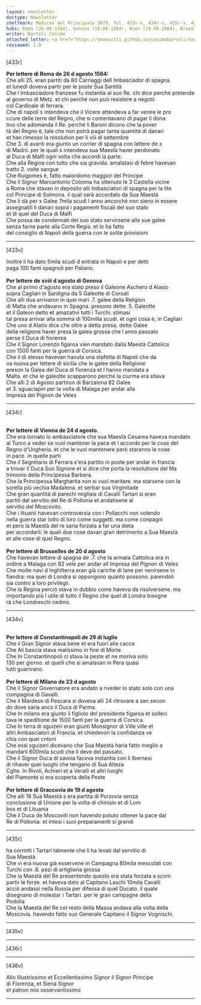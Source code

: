 ```yaml
---
layout: newsletter
doctype: Newsletter
shelfmark: Mediceo del Principato 3079, fol. 433r-v, 434r-v, 435r-v, 436r-v
hubs: Roma (26-08-1564), Genova (18-08-1564), Wien (24-08-1564), Bruxelles (20-08-1564), Istanbul (29-07-1564), Milano (23-08-1564), Krakow (19-08-1564)
writer: Bartoli Cosimo
attached_letter: <a href="https://smansutti.github.io/cosimobartoli/texts/2977_015/">2977_015</a>
reviewed: 1.0
---
```


[433r]  
  
  
<strong>Per lettere di Roma de 26 d agosto 1564:</strong>  
Che alli 25. eran partiti da 80 Carriaggi dell Imbasciador di spagna.  
et lunedì doveva partir per le poste Sua Santità  
Che l Imbasciadore franzese fu instantia al suo Re. chi dice perché pretende  
al governo di Metz. et chi perché non può resistere a negotii  
col Cardinale di ferrara.  
Che di napoli s intendeva che il Vicere attendeva a far venire le pro  
ccure delle terre del Regno, che si contentavano di pagar il dona  
tivo che adomanda il Re. perché li Baroni dicono che la pover  
tà del Regno è, tale che non potrà pagar tanta quantità di danari  
et han rimesso la resolution per li viii di settembre  
Che 3. dì avanti era giunto un corrier di spagna con lettere de x  
di Madrii. per le quali s intendeva sua Maestà haver perdonato  
al Duca di Malfi ogni volta che accordi la parte.  
Che alla Regina con tutto che sia gravida. amalatasi di febre havevan  
tratto 2. volte sangue  
Che Ruigomes è, fatto maiordomo maggior del Principe  
Che il Signor Marcantonio Colonna ha ottenuto le 3 Castella vicine  
a Roma che stavan in deposito alli Imbasciatori di spagna per la lite  
col Principe di Solmona. il qual sarà accordato da Sua Maestà  
Che li dà per x Galee 7mila scudi l anno ancorchè non sieno in essere  
assegnatili li danari sopra i pagamenti fiscali del suo stato  
et di quel del Duca di Malfi  
Che possa de condennati del suo stato servirsene alle sue galee  
senza farne parte alla Corte Regia. et lo ha fatto  
del consiglio di Napoli della guerra con le solite provisioni  
  
---  

[433v]  
  
  
Inoltre li ha dato 5mila scudi d entrata in Napoli e per detti  
paga 100 fanti spagnoli per Paliano.  
<br/><strong>Per lettere de xviii d agosto di Genova</strong>  
Che al primo d'agosto era stato preso il Galeone Aschero d Alasio  
sopra Cagliari in Sardigna da 5 Galeotte di Corsali  
Che alli dua arrivaron in quei mari .7. galee della Religion  
di Malta che andavano in Spagna. presono dette .5. Galeotte  
et il Galeon detto et amazativi tutti i Turchi. stimasi  
tal presa arrivar alla somma di 100milla scudi. et ogni cosa è, in Cagliari  
Che uno d Alatio dice che oltre a detta presa. dette Galee  
della religione haver presa la galea grossa che l anno passato  
perse il Duca di fiorenza  
Che il Signor Lorenzo figaroa vien mandato dalla Maestà Cattolica  
con 1500 fanti per la guerra di Corsica.  
Che il dì stesso havevan havuta una stafetta di Napoli che da  
va nuova per lettere di sicilia che le galee della Religione  
preson la Galea del Duca di fiorenza et l hanno mandata a  
Malta. et che le galeotte scapparono perché la ciurma era stiava  
Che alli 2 di Agosto partiron di Barzalona 82 Galee  
et 3. sguaciapiri per la volta di Malaga per andar alla  
Impresa del Pignon de Veles  
  
---  

[434r]  
  
  
<br/><strong>Per lettere di Vienna de 24 d agosto.</strong>  
Che era tornato lo ambasciatore che sua Maestà Cesarea haveva mandato  
al Turco a veder se vuol mantener la pace et l accordo per le cose del  
Regno d'Ungheria. et che le vuol mantenere però staranno le cose  
in pace. in quelle parti  
Che il Segretario di Ferrara s'era partito in poste per andar in francia  
a trovar il Duca Suo Signore et si dice che porta la resolutione del Ma  
trimonio della Principessa Barbera.  
Che la Principessa Margharita non si vuol maritare. ma starsene con la  
sorella più vechia Madalena. et serbar sua Virginitade  
Che gran quantità di parechi migliaia di Cavalli Tartari si eran  
partiti dal servitio del Re di Pollonia et andatisene al  
servitio del Moscovito.  
Che i lituanii havevan controversia con i Pollacchi non volendo  
nella guerra star lotto di loro come suggetti. ma come conpagni  
et però la Maestà del re saria forzata a far una dieta  
per accordarli: le quali due cose davan gran detrimento a Sua Maestà  
et alle cose di quel Regno.  
<br/><strong>Per lettere di Brusselles de 20 d agosto</strong>  
Che havevan lettere di spagna de .7. che la armata Cattolica era in  
ordine a Malaga con 82 vele per andar all Impresa del Pignon di Veles  
Che molte navi d Inghilterra eran già cariche di lane per venirsene in  
fiandra: ma quei di Londra si oppongono quanto possono. parendoli  
sia contro a loro privilegii.  
Che la Regina perciò stava in dubbio come haveva da risolversene. ma  
importando più l utile di tutto il Regno che quel di Londra bisogne  
rà che Londreschi cedino.  
  
---  

[434v]  
  
  
<br/><strong>Per lettere di Constantinopoli de 29 di luglio</strong>  
Che il Gran Signor stava bene et era fuori alle cacce  
Che Ali bascia stava malissimo in fine di Morte  
Che In Constantinopoli ci stava la peste et ne moriva solo  
130 per giorno. et quelli che si amalavan in Pera quasi  
tutti guarivano.  
<br/><strong>Per lettere di Milano de 23 d agosto</strong>  
Che il Signor Governatore era andato a riveder lo stato solo con una  
compagnia di Gavalli.  
Che il Mardese di Pescara si doveva alli 24 ritrovare a san secon  
do dove saria anco il Duca di Parma.  
Che In milano era giunto il figliolo del presidente figaroa et solleci  
tava le speditione de 1500 fanti per la guerra di Corsica.  
Che In terra di sguizeri eran giunti Monsignor di Ville ville et  
altri Ambasciatori di Francia. et chiedevon la confidanza ve  
chia con quei cntoni  
Che essi sguizeri dicevano che Sua Maestà haria fatto meglio a  
mandarli 600mila scudi che li deve del passato.  
Che il Signor Duca di savoia faceva instantia con li Ibernesi  
di rihaver quei luoghi che tengano di Sua Alteza  
Cghe. In Rivoli, Achieri et a Veralli et altri luoghi  
del Piamonte si era scoperta della Peste  
<br/><strong>Per lettere di Graccovia de 19 d agosto</strong>  
Che alli 16 Sua Maestà s era partita di Porzovia senza  
conclusione di Unione per la volta di chinisin et di Lom  
bos et di Lituania  
Che il Duca de Moscoviti non havendo potuto ottener la pace dal  
Re di Pollonia. et intesi i suoi preparamenti si grandi  
  
---  

[435r]  
  
  
ha corrotti i Tartari talmente che li ha levati dal servitio di  
Sua Maestà  
Che vi era nuova già esservene in Campagna 80mila mescolati con  
Turchi con .8. pezi di artiglieria grossa  
Che la Maestà del Re presentendo questo era stata forzata a scom  
partir le forze. et haveva dato al Capitano Laschi 10mila Cavalli  
acciò andassi nella Russia per difessa di quel Ducato. il quale  
disegnano di molestar i Tartari. per le gran campagne della  
Podolia  
Che la Maestà del Re col resto della Massa andava alla volta della  
Moscovia. havendo fatto suo Generale Capitano il Signor Vognischì.  
  
---  

[435v]  
  
  
  
---  

[436r]  
  
  
  
---  

[436v]  
  
  
Allo Illustrissimo et Eccellentissimo Signor il Signor Principe  
di Fiorenza, et Siena Signor  
et patron mio osservantissimo  
  
---  

